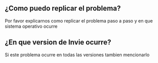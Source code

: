 ## ¿Como puedo replicar el problema?
Por favor explicarnos como replicar el problema paso a paso y en que sistema operativo ocurre
## ¿En que version de Invie ocurre?
Si este problema ocurre en todas las versiones tambien mencionarlo
